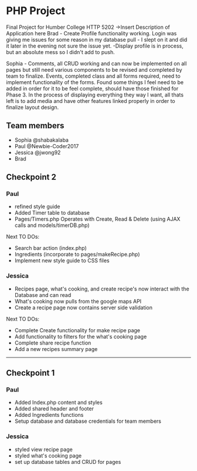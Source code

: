 # PHP Project
Final Project for Humber College HTTP 5202
->Insert Description of Application here
Brad -
Create Profile functionality working.
Login was giving me issues for some reason in my database pull - I slept on it and did it later in the evening not sure the issue yet.
-Display profile is in process, but an absolute mess so I didn't add to push.

Sophia -
Comments, all CRUD working and can now be implemented on all pages but still need various components to be revised and completed by team to finalize.
Events, completed class and all forms required, need to implement functionality of the forms.
Found some things I feel need to be added in order for it to be feel complete, should have those finished for Phase 3.
In the process of displaying everything they way I want, all thats left is to add media and have other features linked properly in order to finalize layout design.


## Team members
 * Sophia @shabakalaba
 * Paul @Newbie-Coder2017
 * Jessica @jwong92
 * Brad

## Checkpoint 2

### Paul
* refined style guide
* Added Timer table to database
* Pages/Timers.php Operates with Create, Read & Delete (using AJAX calls and models/timerDB.php)

Next TO DOs:
* Search bar action (index.php)
* Ingredients (incorporate to pages/makeRecipe.php)
* Implement new style guide to CSS files

### Jessica
* Recipes page, what's cooking, and create recipe's now interact with the Database and can read
* What's cooking now pulls from the google maps API
* Create a recipe page now contains server side validation

Next TO DOs:
* Complete Create functionality for make recipe page
* Add functionality to filters for the what's cooking page
* Complete share recipe function
* Add a new recipes summary page

---

## Checkpoint 1

### Paul
* Added Index.php content and styles
* Added shared header and footer
* Added Ingredients functions
* Setup database and database credentials for team members

### Jessica
* styled view recipe page
* styled what's cooking page
* set up database tables and CRUD for pages
